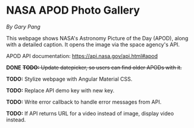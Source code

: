 # NASA APOD Photo Gallery
_By Gary Pang_

This webpage shows NASA's Astronomy Picture of the Day (APOD), along with a detailed caption. It opens the image via the space agency's API.

APOD API documentation: https://api.nasa.gov/api.html#apod

**DONE** ~~**TODO:** Update datepicker, so users can find older APODs with it.~~

**TODO:** Stylize webpage with Angular Material CSS.

**TODO:** Replace API demo key with new key.

**TODO:** Write error callback to handle error messages from API.

**TODO:** If API returns URL for a video instead of image, display video instead.